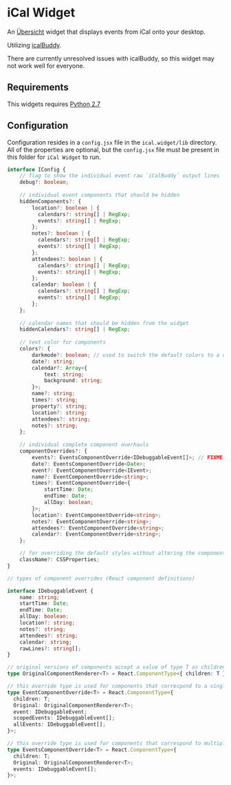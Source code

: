 # iCal Widget

An [Übersicht](http://tracesof.net/uebersicht/) widget that displays events from iCal onto your desktop.

Utilizing [icalBuddy](http://hasseg.org/icalBuddy/).

There are currently unresolved issues with icalBuddy, so this widget may not work well for everyone.

## Requirements

This widgets requires [Python 2.7](https://www.python.org/downloads/)

## Configuration

Configuration resides in a `config.jsx` file in the `ical.widget/lib` directory. All of the properties are optional, but the `config.jsx` file must be present in this folder for `iCal Widget` to run.

```typescript
interface IConfig {
    // flag to show the individual event raw `iCalBuddy` output lines
    debug?: boolean;
    
    // individual event components that should be hidden
    hiddenComponents?: {
        location?: boolean | {
          calendars?: string[] | RegExp;
          events?: string[] | RegExp;
        };
        notes?: boolean | {
          calendars?: string[] | RegExp;
          events?: string[] | RegExp;
        };
        attendees?: boolean | {
          calendars?: string[] | RegExp;
          events?: string[] | RegExp;
        };
        calendar: boolean | {
          calendars?: string[] | RegExp;
          events?: string[] | RegExp;
        };
    };
  
    // calendar names that should be hidden from the widget
    hiddenCalendars?: string[] | RegExp;
    
    // text color for components
    colors?: {
        darkmode?: boolean; // used to switch the default colors to a dark theme
        date?: string;
        calendar?: Array<{
            text: string;
            background: string;
        }>;
        name?: string;
        times?: string;
        property?: string;
        location?: string;
        attendees?: string;
        notes?: string;
    };
    
    // individual complete component overhauls
    componentOverrides?: {
        events?: EventsComponentOverride<IDebuggableEvent[]>; // FIXME: Typing is jank
        date?: EventsComponentOverride<Date>;
        event?: EventComponentOverride<IEvent>;
        name?: EventComponentOverride<string>;
        times?: EventComponentOverride<{
            startTime: Date;
            endTime: Date;
            allDay: boolean;
        }>;
        location?: EventComponentOverride<string>;
        notes?: EventComponentOverride<string>;
        attendees?: EventComponentOverride<string>;
        calendar?: EventComponentOverride<string>;
    };

    // for overriding the default styles without altering the component structure
    className?: CSSProperties;
}
```

```typescript
// types of component overrides (React component definitions)

interface IDebuggableEvent {
    name: string;
    startTime: Date;
    endTime: Date;
    allDay: boolean;
    location?: string;
    notes?: string;
    attendees?: string;
    calendar: string;
    rawLines?: string[];
}

// original versions of components accept a value of type T as children
type OriginalComponentRenderer<T> = React.ComponentType<{ children: T }>;

// this override type is used for components that correspond to a single event (name, location, notes, etc.)
type EventComponentOverride<T> = React.ComponentType<{
  children: T;
  Original: OriginalComponentRenderer<T>;
  event: IDebuggableEvent;
  scopedEvents: IDebuggableEvent[];
  allEvents: IDebuggableEvent[];
}>;

// this override type is used for components that correspond to multiple events (date)
type EventsComponentOverride<T> = React.ComponentType<{
  children: T;
  Original: OriginalComponentRenderer<T>;
  events: IDebuggableEvent[];
}>;
```